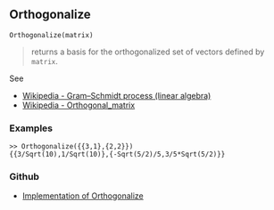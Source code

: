 ## Orthogonalize

```
Orthogonalize(matrix)
```

> returns a basis for the orthogonalized set of vectors defined by `matrix`.
 
See
* [Wikipedia - Gram–Schmidt process (linear algebra)](https://en.wikipedia.org/wiki/Gram%E2%80%93Schmidt_process)
* [Wikipedia - Orthogonal_matrix](https://en.wikipedia.org/wiki/Orthogonal_matrix)

### Examples

```
>> Orthogonalize({{3,1},{2,2}})
{{3/Sqrt(10),1/Sqrt(10)},{-Sqrt(5/2)/5,3/5*Sqrt(5/2)}}
```
 

### Github

* [Implementation of Orthogonalize](https://github.com/axkr/symja_android_library/blob/master/symja_android_library/matheclipse-core/src/main/java/org/matheclipse/core/builtin/LinearAlgebra.java#L3642) 
